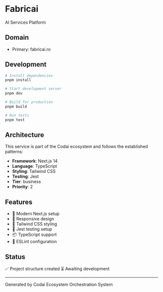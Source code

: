 # Fabricai

AI Services Platform

## Domain

- Primary: fabricai.ro

## Development

```bash
# Install dependencies
pnpm install

# Start development server
pnpm dev

# Build for production
pnpm build

# Run tests
pnpm test
```

## Architecture

This service is part of the Codai ecosystem and follows the established patterns:

- **Framework**: Next.js 14
- **Language**: TypeScript
- **Styling**: Tailwind CSS
- **Testing**: Jest
- **Tier**: business
- **Priority**: 2

## Features

- 🚀 Modern Next.js setup
- 📱 Responsive design
- 🎨 Tailwind CSS styling
- 🧪 Jest testing setup
- 📦 TypeScript support
- 🔧 ESLint configuration

## Status

✅ Project structure created
⏳ Awaiting development

---

Generated by Codai Ecosystem Orchestration System
